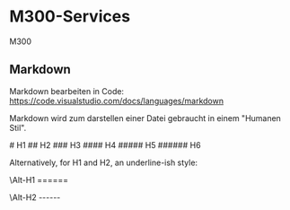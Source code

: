 # M300-Services
M300

## Markdown
Markdown bearbeiten in Code:
https://code.visualstudio.com/docs/languages/markdown

Markdown wird zum darstellen einer Datei gebraucht in einem "Humanen Stil".


\# H1
\## H2
\### H3
\#### H4
\##### H5
\###### H6

Alternatively, for H1 and H2, an underline-ish style:

\Alt-H1
\======

\Alt-H2
\------
